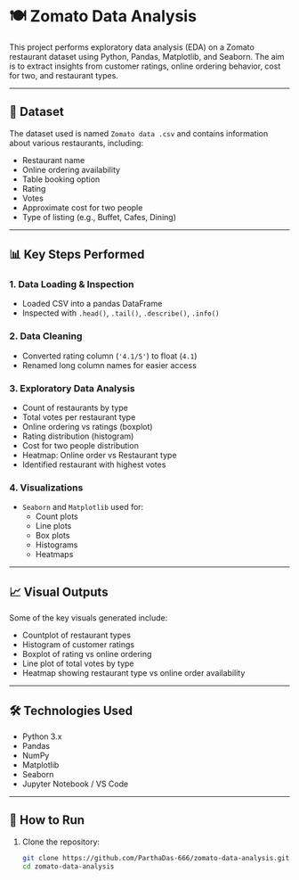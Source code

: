 # 🍽️ Zomato Data Analysis

This project performs exploratory data analysis (EDA) on a Zomato restaurant dataset using Python, Pandas, Matplotlib, and Seaborn. The aim is to extract insights from customer ratings, online ordering behavior, cost for two, and restaurant types.

---

## 📁 Dataset

The dataset used is named `Zomato data .csv` and contains information about various restaurants, including:

- Restaurant name
- Online ordering availability
- Table booking option
- Rating
- Votes
- Approximate cost for two people
- Type of listing (e.g., Buffet, Cafes, Dining)

---

## 📊 Key Steps Performed

### 1. **Data Loading & Inspection**
- Loaded CSV into a pandas DataFrame
- Inspected with `.head()`, `.tail()`, `.describe()`, `.info()`

### 2. **Data Cleaning**
- Converted rating column (`'4.1/5'`) to float (`4.1`)
- Renamed long column names for easier access

### 3. **Exploratory Data Analysis**
- Count of restaurants by type
- Total votes per restaurant type
- Online ordering vs ratings (boxplot)
- Rating distribution (histogram)
- Cost for two people distribution
- Heatmap: Online order vs Restaurant type
- Identified restaurant with highest votes

### 4. **Visualizations**
- `Seaborn` and `Matplotlib` used for:
  - Count plots
  - Line plots
  - Box plots
  - Histograms
  - Heatmaps

---

## 📈 Visual Outputs

Some of the key visuals generated include:
- Countplot of restaurant types
- Histogram of customer ratings
- Boxplot of rating vs online ordering
- Line plot of total votes by type
- Heatmap showing restaurant type vs online order availability

---

## 🛠️ Technologies Used

- Python 3.x
- Pandas
- NumPy
- Matplotlib
- Seaborn
- Jupyter Notebook / VS Code

---

## 📌 How to Run

1. Clone the repository:
   ```bash
   git clone https://github.com/ParthaDas-666/zomato-data-analysis.git
   cd zomato-data-analysis
